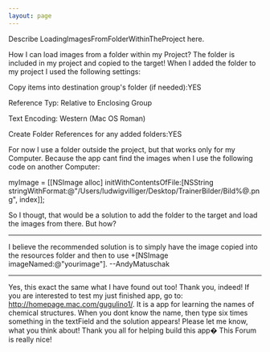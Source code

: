 ```yaml
---
layout: page
---
```


Describe LoadingImagesFromFolderWithinTheProject here.

How I can load images from a folder within my Project? The folder is included in my project and copied to the target! When I added the folder to my project I used the following settings:

Copy items into destination group's folder (if needed):YES

Reference Typ: Relative to Enclosing Group

Text Encoding: Western (Mac OS Roman)

Create Folder References for any added folders:YES

For now I use a folder outside the project, but that works only for my Computer. Because the app cant find the images when I use the following code on another Computer:

    
myImage = [[NSImage alloc] initWithContentsOfFile:[NSString stringWithFormat:@"/Users/ludwigvilliger/Desktop/TrainerBilder/Bild%@.png", index]];


So I thougt, that would be a solution to add the folder to the target and load the images from there. But how?

----

I believe the recommended solution is to simply have the image copied into the resources folder and then to use +[NSImage imageNamed:@"yourimage"]. --AndyMatuschak

----

Yes, this exact the same what I have found out too! Thank you, indeed! If you are interested to test my just finished app, go to: http://homepage.mac.com/gugulino1/. It is a app for learning the names of chemical structures. When you dont know the name, then type six times something in the textField and the solution appears! Please let me know, what you think about! Thank you all for helping build this app� This Forum is really nice!
